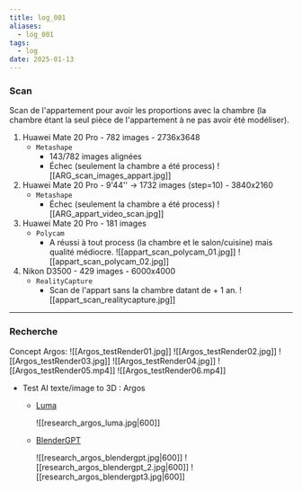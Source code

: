 ```yaml
---
title: log_001
aliases:
  - log_001
tags:
  - log
date: 2025-01-13
---
```

### Scan
Scan de l'appartement pour avoir les proportions avec la chambre (la chambre étant la seul pièce de l'appartement à ne pas avoir été modéliser).

1. Huawei Mate 20 Pro - 782 images - 2736x3648
	- `Metashape` 
		- 143/782 images alignées
		- Échec (seulement la chambre a été process)
		  ![[ARG_scan_images_appart.jpg]]
2. Huawei Mate 20 Pro - 9'44'' -> 1732 images (step=10) - 3840x2160
	- `Metashape`
		- Échec (seulement la chambre a été process)
		![[ARG_appart_video_scan.jpg]]
3. Huawei Mate 20 Pro - 181 images
	- `Polycam`
		- A réussi à tout process (la chambre et le salon/cuisine) mais qualité médiocre.
		  ![[appart_scan_polycam_01.jpg]]
		  ![[appart_scan_polycam_02.jpg]]
4. Nikon D3500 - 429 images - 6000x4000
	- `RealityCapture`
		- Scan de l'appart sans la chambre datant de + 1 an.
		  ![[appart_scan_realitycapture.jpg]]
---
### Recherche
Concept Argos:
![[Argos_testRender01.jpg]]
![[Argos_testRender02.jpg]]
![[Argos_testRender03.jpg]]
![[Argos_testRender04.jpg]]
![[Argos_testRender05.mp4]]
![[Argos_testRender06.mp4]]

- Test AI texte/image to 3D : Argos 
	- [Luma](https://lumalabs.ai/genie?view=preview) 
	  
	  ![[research_argos_luma.jpg|600]]
	- [BlenderGPT](https://www.blendergpt.org/)
	  
	  ![[research_argos_blendergpt.jpg|600]]
	  ![[research_argos_blendergpt_2.jpg|600]]
	  ![[research_argos_blendergpt3.jpg|600]]

